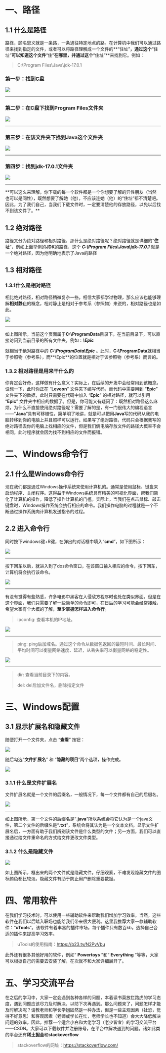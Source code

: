 # 一、路径

## 1.1 什么是路径

路径，顾名思义就是一条路，一条通往特定地点的路。在计算机中我们可以通过路径来找到指定的文件，或者可以将路径理解成一个文件的**“住址”**，通过这个**“住址”**可以知道这个文件**“住”**在哪里，并通过这个**“住址”**来找到它。例如：

> C:\Program Files\Java\jdk-17.0.1

### 第一步：找到**C**盘

![](E:\MyDesktop\LeaningResource\安卓组\计算机基础\1.jpg)

<hr>

### 第二步：在**C**盘下找到**Program Files**文件夹

![](E:\MyDesktop\LeaningResource\安卓组\计算机基础\2.jpg)

<hr>

### 第三步：在该文件夹下找到**Java**这个文件夹

![](E:\MyDesktop\LeaningResource\安卓组\计算机基础\3.jpg)

<hr>

### 第四步：找到**jdk-17.0.1**文件夹

![](E:\MyDesktop\LeaningResource\安卓组\计算机基础\4.jpg)

<hr>
**可以这么来理解，你下载的每一个软件都是一个你想要了解的异性朋友（当然也可以是同性），既然想要了解她（他），不应该连她（他）的“住址”都不清楚吧。因此，为了我们自己，当我们下载文件时，一定要清楚他的存放路径，以免以后找不到该文件了。**



## 1.2 绝对路径

路径又分为绝对路径和相对路径，那什么是绝对路径呢？绝对路径就是详细的“**住址**”，例如上面举例的**JDK**的路径，这个 ***C:\Program Files\Java\jdk-17.0.1*** 就是一个绝对路径，因为他明确地表示了Java的路径

## 1.3 相对路径

### 1.3.1什么是相对路径

相比绝对路径，相对路径稍微复杂一些。相信大家都学过物理，那么应该也能够理解**相对静止**的概念，相对静止是相对于参考系（参照物）来说的，相对路径也是如此。

![](E:\MyDesktop\LeaningResource\安卓组\计算机基础\5.jpg)

<hr>

如上图所示，当前这个页面属于**C:\ProgramData**目录下。在当前目录下，可以直接访问到当前目录的所有文件夹，例如：***\Epic***

就相当于绝对路径中的 ***C:\ProgramData\Epic*** 。此时，**C:\ProgramData**就相当于参照物（参考系），而**\Epic**的位置就是相对于该参照物（参考系）而言的。

### 1.3.2 相对路径是用来干什么的

你肯定会好奇，这样做有什么意义？实际上，在后续的开发中会经常用到该概念。设想一下，此时你正在 “**Leveon**” 文件夹下编写代码，而代码中需要用到 “**Epic**” 文件夹下的数据，此时只需要在代码中加入 “**Epic**” 的相对路径，就可以引用 “**Epic**” 文件夹中相应的数据了。但是，你可能又有疑问了：既然相对路径这么麻烦，为什么不直接使用绝对路径呢？需要了解的是，有一门很伟大的编程语言——“**Java**”具有可移植性，简单明了地讲，就是可以把用**Java**写的代码从我的电脑转移到你的电脑上并且照样可以运行。如果写了绝对路径，代码只会根据我写的绝对路径去你的电脑上找相应的文件，但是我们俩电脑存放文件的路径大概率不会相同，此时程序就会因为找不到相应的文件而报错。

# 二、Windows命令行

## 2.1 什么是Windows命令行

现在我们都是通过Windows操作系统来使用计算机的。通常是使用鼠标、键盘来启动程序、关闭程序。这得益于Windows系统具有精美的可视化界面，帮我们简化了计算机的操作，降低了操作计算机的门槛。实际上，当我们在点击鼠标、敲击键盘时，Windows操作系统会执行相应的命令。我们操作电脑的过程就是一个不断通过操作系统向计算机发送指令的过程。

## 2.2 进入命令行

同时按下windows键+R键，在弹出的对话框中填入“**cmd**”，如下图所示：

![](E:\MyDesktop\LeaningResource\安卓组\计算机基础\10.jpg)

<hr>

按下回车以后，就进入到了dos命令窗口，在该窗口输入相应的命令，按下回车，计算机将会执行该命令。

![](E:\MyDesktop\LeaningResource\安卓组\计算机基础\11.jpg)

<hr>

有没有觉得有些熟悉，许多电影中黑客在入侵敌方程序时也处在类似界面。但是在这个界面，我们只需要了解一些简单的命令即可，在日后的学习可能会经常接触，希望大家有个大概的了解，**至少掌握怎样进入命令行**。

> ipconfig: 查看本机的IP地址。

![](E:\MyDesktop\LeaningResource\安卓组\计算机基础\13.jpg)

<hr>

> ping: ping后加域名。通过这个命令从数据包返回的最短时间、最长时间、平均时间可以衡量网络速度、延迟，从丢失率可以衡量网络的稳定性。

![](E:\MyDesktop\LeaningResource\安卓组\计算机基础\12.jpg)

<hr>

> dir: 查看当前目录下的内容。
>
> del: del后加文件名，删除指定文件

# 三、Windows配置

## 3.1 显示扩展名和隐藏文件

随便打开一个文件夹，点击 “**查看**” 按钮：

![](E:\MyDesktop\LeaningResource\安卓组\计算机基础\8.jpg)

随后勾选“**文件扩展名**” 和 “**隐藏的项目**”两个选项，操作完成。

![](E:\MyDesktop\LeaningResource\安卓组\计算机基础\9.jpg)

### 3.1.1 什么是文件扩展名

文件扩展名就是一个文件的后缀名，一般情况下，每一个文件都有自己的后缀名。

![](E:\MyDesktop\LeaningResource\安卓组\计算机基础\6.jpg)

<hr>

如上图所示，第一个文件的后缀名是“**.java**”所以系统会将它认为是一个java文件，第二个文件的后缀名是“**.txt**”，系统会将其认为是一个文本文档。显示文件扩展名后，一方面有助于我们辨别该文件是什么类型的文件；另一方面，我们可以直接通过给文件重命名的方式给文件更改文件类型。

### 3.1.2 什么是隐藏文件

![](E:\MyDesktop\LeaningResource\安卓组\计算机基础\7.jpg)

如上图所示，框出来的两个文件就是隐藏文件。仔细观察，不难发现隐藏文件的图标颜色都比较淡。隐藏文件有助于防止用户删除重要数据。

# 四、常用软件

在我们学习技术时，可以使用一些辅助软件来帮助我们增加学习效率。当然，这些软件在我们以后踏入职场也能给我们带来很大便利。这里我推荐大家一款辅助软件：“**uTools**”。该软件有着丰富的插件市场，每个插件只有数百kb，选择自己合适的插件来提高学习效率。

> uTools的使用指南：https://b23.tv/N2PvVbu

此外还有很多其他好用的软件，例如“ **Powertoys** ”和“ **Everything** ”等等，大家可以根据自己的需要去安装了解，在次就不和大家详细展开了。

# 五、学习交流平台

在之后的学习中，大家一定会遇到各种各样的问题，本着读书莫放拦路虎的学习态度，遇到问题应该尽力及时解决，以防下次再遇到。那么问题来了，问题怎样才能及时解决呢？请教老师和学长学姐固然是一种办法，但是一些主观因素（社恐，觉得不好意思）和客观因素（老师或学长在忙，老师学长也不知道）会大大降低解决问题的效率。因此，推荐一个适合小白和大佬学习（老少皆宜）的学习交流平台——CSDN。大家可以下载软件并注册账号，在平台中解决遇到的问题。诸如此类的平台还有**稀土掘金**和**stackoverflow**

> stackoverflow的网址：https://stackoverflow.com/

